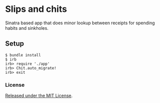 # Slips and chits

Sinatra based app that does minor lookup between receipts
for spending habits and sinkholes.


## Setup

```
$ bundle install
$ irb
irb> require './app'
irb> Chit.auto_migrate!
irb> exit
```

### License

[Released under the MIT License](/LICENSE).
